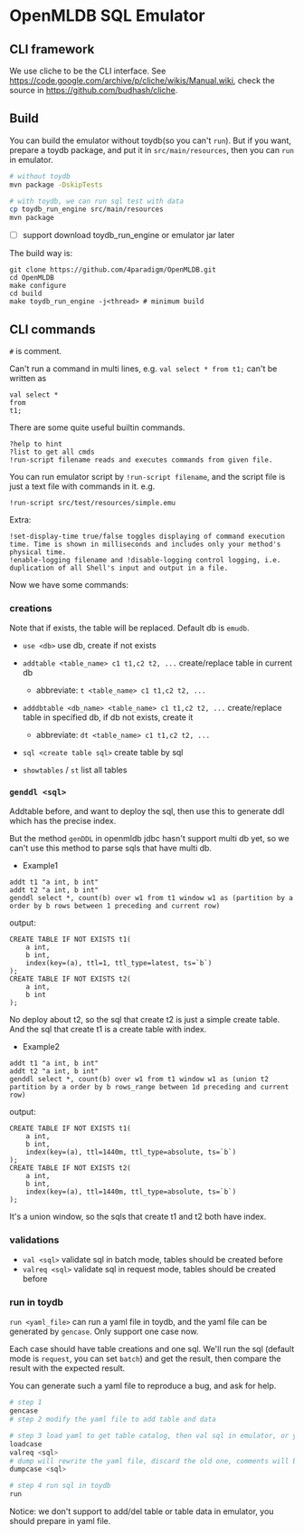 # OpenMLDB SQL Emulator

## CLI framework

We use cliche to be the CLI interface. See https://code.google.com/archive/p/cliche/wikis/Manual.wiki, check the source in https://github.com/budhash/cliche.

## Build

You can build the emulator without toydb(so you can't `run`). But if you want, prepare a toydb package, and put it in `src/main/resources`, then you can `run` in emulator.

```bash
# without toydb
mvn package -DskipTests

# with toydb, we can run sql test with data
cp toydb_run_engine src/main/resources
mvn package
```
- [ ] support download toydb_run_engine or emulator jar later

The build way is:
```
git clone https://github.com/4paradigm/OpenMLDB.git
cd OpenMLDB
make configure
cd build
make toydb_run_engine -j<thread> # minimum build
```

## CLI commands

`#` is comment.

Can't run a command in multi lines, e.g. `val select * from t1;` can't be written as
```
val select *
from
t1;
```

There are some quite useful builtin commands.
```
?help to hint
?list to get all cmds
!run-script filename reads and executes commands from given file.
```

You can run emulator script by `!run-script filename`, and the script file is just a text file with commands in it.
e.g.
```
!run-script src/test/resources/simple.emu
```

Extra:
```
!set-display-time true/false toggles displaying of command execution time. Time is shown in milliseconds and includes only your method's physical time.
!enable-logging filename and !disable-logging control logging, i.e. duplication of all Shell's input and output in a file.
```

Now we have some commands:

### creations

Note that if exists, the table will be replaced. Default db is `emudb`.

- `use <db>` use db, create if not exists
- `addtable <table_name> c1 t1,c2 t2, ...` create/replace table in current db
    - abbreviate: `t <table_name> c1 t1,c2 t2, ...`

- `adddbtable <db_name> <table_name> c1 t1,c2 t2, ...` create/replace table in specified db, if db not exists, create it
    - abbreviate: `dt <table_name> c1 t1,c2 t2, ...`
- `sql <create table sql>` create table by sql

- `showtables` / `st` list all tables

### `genddl <sql>`

Addtable before, and want to deploy the sql, then use this to generate ddl which has the precise index.

But the method `genDDL` in openmldb jdbc hasn't support multi db yet, so we can't use this method to parse sqls that have multi db.

- Example1
```
addt t1 "a int, b int"
addt t2 "a int, b int"
genddl select *, count(b) over w1 from t1 window w1 as (partition by a order by b rows between 1 preceding and current row)
```
output:
```
CREATE TABLE IF NOT EXISTS t1(
	a int,
	b int,
	index(key=(a), ttl=1, ttl_type=latest, ts=`b`)
);
CREATE TABLE IF NOT EXISTS t2(
	a int,
	b int
);
```
No deploy about t2, so the sql that create t2 is just a simple create table. And the sql that create t1 is a create table with index.

- Example2
```
addt t1 "a int, b int"
addt t2 "a int, b int"
genddl select *, count(b) over w1 from t1 window w1 as (union t2 partition by a order by b rows_range between 1d preceding and current row)
```
output:
```
CREATE TABLE IF NOT EXISTS t1(
	a int,
	b int,
	index(key=(a), ttl=1440m, ttl_type=absolute, ts=`b`)
);
CREATE TABLE IF NOT EXISTS t2(
	a int,
	b int,
	index(key=(a), ttl=1440m, ttl_type=absolute, ts=`b`)
);
```
It's a union window, so the sqls that create t1 and t2 both have index.

### validations

- `val <sql>` validate sql in batch mode, tables should be created before
- `valreq <sql>` validate sql in request mode, tables should be created before

### run in toydb

`run <yaml_file>` can run a yaml file in toydb, and the yaml file can be generated by `gencase`. Only support one case now.

Each case should have table creations and one sql. We'll run the sql (default mode is `request`, you can set `batch`) and get the result, then compare the result with the expected result.

You can generate such a yaml file to reproduce a bug, and ask for help.

```bash
# step 1
gencase
# step 2 modify the yaml file to add table and data

# step 3 load yaml to get table catalog, then val sql in emulator, or you can skip this step (just write the sql in yaml)
loadcase
valreq <sql>
# dump will rewrite the yaml file, discard the old one, comments will be lost, be careful
dumpcase <sql>

# step 4 run sql in toydb
run
```

Notice: we don't support to add/del table or table data in emulator, you should prepare in yaml file.

